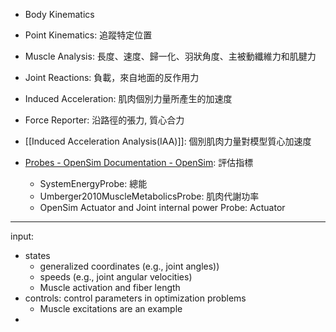 - Body Kinematics
- Point Kinematics: 追蹤特定位置
- Muscle Analysis: 長度、速度、歸一化、羽狀角度、主被動纖維力和肌腱力
- Joint Reactions: 負載，來自地面的反作用力
- Induced Acceleration: 肌肉個別力量所產生的加速度
- Force Reporter: 沿路徑的張力, 質心合力

- [[Induced Acceleration Analysis(IAA)]]: 個別肌肉力量對模型質心加速度
- [Probes - OpenSim Documentation - OpenSim](https://opensimconfluence.atlassian.net/wiki/spaces/OpenSim/pages/53089593/Probes): 評估指標
	- SystemEnergyProbe: 總能
	- Umberger2010MuscleMetabolicsProbe: 肌肉代謝功率
	- OpenSim Actuator and Joint internal power Probe: Actuator

---
input:
- states
	- generalized coordinates (e.g., joint angles))
	- speeds (e.g., joint angular velocities)
	- Muscle activation and fiber length
- controls: control parameters in optimization problems
	- Muscle excitations are an example
- 